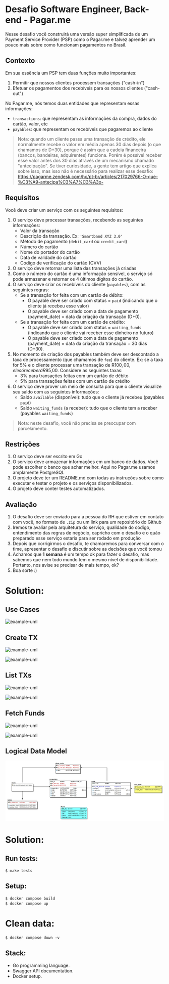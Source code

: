 # Desafio Software Engineer, Back-end - Pagar.me

Nesse desafio você construirá uma versão super simplificada de um Payment Service Provider (PSP) como o Pagar.me e talvez aprender um pouco mais sobre como funcionam pagamentos no Brasil.

## Contexto

Em sua essência um PSP tem duas funções muito importantes:

1. Permitir que nossos clientes processem transações ("cash-in")
2. Efetuar os pagamentos dos recebíveis para os nossos clientes ("cash-out")

No Pagar.me, nós temos duas entidades que representam essas informações:

* `transactions`: que representam as informações da compra, dados do cartão, valor, etc
* `payables`: que representam os recebíveis que pagaremos ao cliente

> Nota: quando um cliente passa uma transação de crédito, ele normalmente recebe o valor em média apenas 30 dias depois (o que chamamos de D+30), porque é assim que a cadeia financeira (bancos, bandeiras, adquirentes) funciona. Porém é possível receber esse valor antes dos 30 dias através de um mecanismo chamado "antecipação". Se tiver curiosidade, a gente tem artigo que explica sobre isso, mas isso não é necessário para realizar esse desafio: https://pagarme.zendesk.com/hc/pt-br/articles/217029766-O-que-%C3%A9-antecipa%C3%A7%C3%A3o-

## Requisitos

Você deve criar um serviço com os seguintes requisitos:

1. O serviço deve processar transações, recebendo as seguintes informações:
    * Valor da transação
    * Descrição da transação. Ex: `'Smartband XYZ 3.0'`
    * Método de pagamento (`debit_card` ou `credit_card`)
    * Número do cartão
    * Nome do portador do cartão
    * Data de validade do cartão
    * Código de verificação do cartão (CVV)
2. O serviço deve retornar uma lista das transações já criadas
3. Como o número do cartão é uma informação sensível, o serviço só pode armazenar e retornar os 4 últimos dígitos do cartão.
4. O serviço deve criar os recebíveis do cliente (`payables`), com as seguintes regras:
    * Se a transação for feita com um cartão de débito:
        * O payable deve ser criado com status = `paid` (indicando que o cliente já recebeu esse valor)
        * O payable deve ser criado com a data de pagamento (payment_date) = data da criação da transação (D+0).
    * Se a transação for feita com um cartão de crédito:
        * O payable deve ser criado com status = `waiting_funds` (indicando que o cliente vai receber esse dinheiro no futuro)
        * O payable deve ser criado com a data de pagamento (payment_date) = data da criação da transação + 30 dias (D+30).
5. No momento de criação dos payables também deve ser descontado a taxa de processamento (que chamamos de `fee`) do cliente. Ex: se a taxa for 5% e o cliente processar uma transação de R$100,00, ele só receberá R$95,00. Considere as seguintes taxas:
    * 3% para transações feitas com um cartão de débito
    * 5% para transações feitas com um cartão de crédito
6. O serviço deve prover um meio de consulta para que o cliente visualize seu saldo com as seguintes informações:
    * Saldo `available` (disponível): tudo que o cliente já recebeu (payables `paid`)
    * Saldo `waiting_funds` (a receber): tudo que o cliente tem a receber (payables `waiting_funds`)

> Nota: neste desafio, você não precisa se preocupar com parcelamento.

## Restrições

1. O serviço deve ser escrito em Go
2. O serviço deve armazenar informações em um banco de dados. Você pode escolher o banco que achar melhor. Aqui no Pagar.me usamos amplamente PostgreSQL
3. O projeto deve ter um README.md com todas as instruções sobre como executar e testar o projeto e os serviços disponibilizados.
4. O projeto deve conter testes automatizados.

## Avaliação

1. O desafio deve ser enviado para a pessoa do RH que estiver em contato com você, no formato de `.zip` ou um link para um repositório do Github
2. Iremos te avaliar pela arquitetura do serviço, qualidade do código, entendimento das regras de negócio, capricho com o desafio e o quão preparado esse serviço estaria para ser rodado em produção
3. Depois que corrigirmos o desafio, te chamaremos para conversar com o time, apresentar o desafio e discutir sobre as decisões que você tomou
4. Achamos que **1 semana** é um tempo ok para fazer o desafio, mas sabemos que nem todo mundo tem o mesmo nível de disponibilidade. Portanto, nos avise se precisar de mais tempo, ok?
5. Boa sorte :)

# Solution:

## Use Cases

![example-uml](http://www.plantuml.com/plantuml/proxy?cache=no&src=https://raw.githubusercontent.com/farber98/vagas/master/internal/docs/useCases/useCases.puml)

## Create TX

![example-uml](http://www.plantuml.com/plantuml/proxy?cache=no&src=https://raw.githubusercontent.com/farber98/vagas/master/internal/docs/activityDiagrams/createTx.puml)

![example-uml](http://www.plantuml.com/plantuml/proxy?cache=no&src=https://raw.githubusercontent.com/farber98/vagas/master/internal/docs/sequenceDiagrams/createTx.puml)

## List TXs

![example-uml](http://www.plantuml.com/plantuml/proxy?cache=no&src=https://raw.githubusercontent.com/farber98/vagas/master/internal/docs/activityDiagrams/listTxs.puml)

![example-uml](http://www.plantuml.com/plantuml/proxy?cache=no&src=https://raw.githubusercontent.com/farber98/vagas/master/internal/docs/sequenceDiagrams/listTxs.puml)

## Fetch Funds

![example-uml](http://www.plantuml.com/plantuml/proxy?cache=no&src=https://raw.githubusercontent.com/farber98/vagas/master/internal/docs/activityDiagrams/fetchFunds.puml)

![example-uml](http://www.plantuml.com/plantuml/proxy?cache=no&src=https://raw.githubusercontent.com/farber98/vagas/master/internal/docs/sequenceDiagrams/fetchFunds.puml)

## Logical Data Model

![data model](https://github.com/farber98/vagas/blob/master/internal/docs/dataModel/pagarme.jpg?raw=true)


# Solution:

## Run tests:
```
$ make tests
```

## Setup:
```
$ docker compose build
$ docker compose up
```
# Clean data:
```
$ docker compose down -v
```

## Stack:
* Go programming language.
* Swagger API documentation.
* Docker setup.
